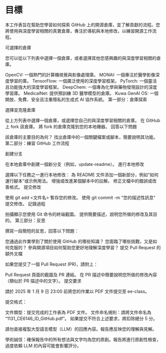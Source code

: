 # 目標

本工作表旨在幫助您學習如何探索 GitHub 上的開源倉庫，並了解貢獻的流程。您將使用與深度學習相關的真實倉庫，專注於導航與本地修改，以練習開源工作流程。

可選擇的倉庫

您可以從以下列表中選擇一個倉庫，或者選擇其他您感興趣的與深度學習相關的倉庫。

OpenCV: 一個熱門的計算機視覺與影像處理庫。
MONAI: 一個專注於醫學影像深度學習的庫。
TensorFlow: 一個廣泛使用的深度學習框架。
PyTorch: 一個靈活且功能強大的深度學習框架。
DeepChem: 一個專為化學與藥物發現設計的深度學習庫。
MedicalNet: 提供預訓練 3D 醫學模型的倉庫。
Kuwa GenAI OS: 一個開放、免費、安全且注重隱私的生成式 AI 協作系統。
第一部分：倉庫探索

選擇並克隆倉庫

從上方列表中選擇一個倉庫，或選擇您自己的與深度學習相關的倉庫。
在 GitHub 上 fork 該倉庫。
將 fork 的倉庫克隆到您的本地機器。
回答以下問題

該倉庫的主要目的為何？
找出倉庫中的一個關鍵檔案或腳本，簡要說明其功能。
第二部分：練習 GitHub 工作流程

創建分支

在本地倉庫中創建一個新分支（例如，update-readme）。
進行本地修改

選擇以下任務之一進行本地修改：
為 README 文件添加一個新部分，例如“如何運行腳本”或示例用法。
增強或改進某個腳本中的註解。
修正文檔中的錯誤或改善格式。
提交修改

使用 git add <文件名> 暫存您的修改。
使用 git commit -m "您的描述性訊息" 提交修改。
記錄過程

拍攝顯示您使用 Git 命令的終端截圖。
提供簡要描述，說明您所做的修改及其目的。
第三部分：反思

撰寫一段簡短的反思，回答以下問題：

您通過此作業學到了關於使用 GitHub 的哪些知識？
您面臨了哪些挑戰，又是如何克服的？
參與開源項目如何幫助您更好地理解深度學習？
提交 Pull Request 的額外文檔

如果您提交了一個 Pull Request (PR)，請附上：

Pull Request 頁面的截圖及 PR 連結。
在 PR 描述中簡要說明您所做的修改內容（類似於 PR 描述中的文字）。
提交要求

請於 2025 年 1 月 9 日 23:00 前將您的作業以 PDF 文件提交至 ee-class。

提交格式：

文件類型：提交完成的工作表為 PDF 文件。
文件命名規則：請將文件命名為 “1131_CE6146_ID_GitHub.pdf”。
如果提交不符合上述要求，將扣除總分 5 分。

請勿直接複製大型語言模型（LLM）的回應內容。報告應反映您的理解與見解。

學術誠信：確保報告中的所有想法與文字均為您的原創。報告將進行原創性檢查，過度依賴 LLM 的內容可能會影響評分。
